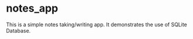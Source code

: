 # notes_app

This is a simple notes taking/writing app. It demonstrates the use of SQLite Database.
